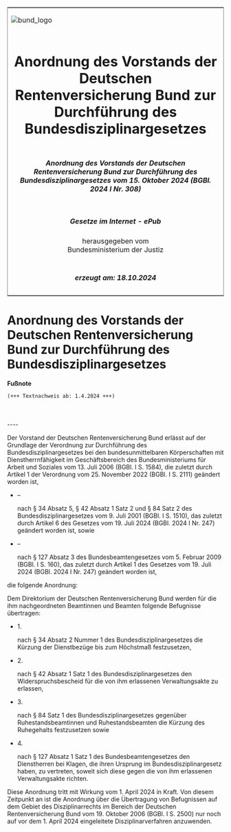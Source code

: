 <span id="DECKBLATT.html"></span>

<table border="0" frame="border" width="100%">

<tr valign="top">

<td align="left">

![bund\_logo](BfJ_2021_Web_de_de.gif)

</td>

<td align="right">

 

</td>

</tr>

<tr align="center" valign="middle">

<td colspan="2">

# Anordnung des Vorstands der Deutschen Rentenversicherung Bund zur Durchführung des Bundesdisziplinargesetzes

</td>

</tr>

<tr align="center" valign="middle">

<td colspan="2">

##### Anordnung des Vorstands der Deutschen Rentenversicherung Bund zur Durchführung des Bundesdisziplinargesetzes vom 15. Oktober 2024 (BGBl. 2024 I Nr. 308)

</td>

</tr>

<tr align="center" valign="middle">

<td colspan="2">

  
  

##### Gesetze im Internet - ePub  
  
herausgegeben vom  
Bundesministerium der Justiz

</td>

</tr>

<tr align="center" valign="bottom">

<td colspan="2">

  
  

##### erzeugt am: 18.10.2024

</td>

</tr>

</table>

<span id="BJNR1340A0024.html"></span>

# Anordnung des Vorstands der Deutschen Rentenversicherung Bund zur Durchführung des Bundesdisziplinargesetzes

<div>

  
**Fußnote**

<div class="jnhtml">

<div>

<div class="jurAbsatz">

  

``` 
(+++ Textnachweis ab: 1.4.2024 +++)

 
```

</div>

</div>

</div>

</div>

<span id="BJNR1340A0024BJNE000100000.html"></span>

###   
\----

<div>

<div class="jnhtml">

<div>

<div class="jurAbsatz">

Der Vorstand der Deutschen Rentenversicherung Bund erlässt auf der
Grundlage der Verordnung zur Durchführung des Bundesdisziplinargesetzes
bei den bundesunmittelbaren Körperschaften mit Dienstherrnfähigkeit im
Geschäftsbereich des Bundesministeriums für Arbeit und Soziales vom 13.
Juli 2006 (BGBl. I S. 1584), die zuletzt durch Artikel 1 der Verordnung
vom 25. November 2022 (BGBl. I S. 2111) geändert worden ist,

  - –
    
    <div>
    
    nach § 34 Absatz 5, § 42 Absatz 1 Satz 2 und § 84 Satz 2 des
    Bundesdisziplinargesetzes vom 9. Juli 2001 (BGBl. I S. 1510), das
    zuletzt durch Artikel 6 des Gesetzes vom 19. Juli 2024 (BGBl. 2024 I
    Nr. 247) geändert worden ist, sowie
    
    </div>

  - –
    
    <div>
    
    nach § 127 Absatz 3 des Bundesbeamtengesetzes vom 5. Februar 2009
    (BGBl. I S. 160), das zuletzt durch Artikel 1 des Gesetzes vom 19.
    Juli 2024 (BGBl. 2024 I Nr. 247) geändert worden ist,
    
    </div>

die folgende Anordnung:

</div>

<div class="jurAbsatz">

Dem Direktorium der Deutschen Rentenversicherung Bund werden für die ihm
nachgeordneten Beamtinnen und Beamten folgende Befugnisse übertragen:

  - 1\.
    
    <div>
    
    nach § 34 Absatz 2 Nummer 1 des Bundesdisziplinargesetzes die
    Kürzung der Dienstbezüge bis zum Höchstmaß festzusetzen,
    
    </div>

  - 2\.
    
    <div>
    
    nach § 42 Absatz 1 Satz 1 des Bundesdisziplinargesetzes den
    Widerspruchsbescheid für die von ihm erlassenen Verwaltungsakte zu
    erlassen,
    
    </div>

  - 3\.
    
    <div>
    
    nach § 84 Satz 1 des Bundesdisziplinargesetzes gegenüber
    Ruhestandsbeamtinnen und Ruhestandsbeamten die Kürzung des
    Ruhegehalts festzusetzen sowie
    
    </div>

  - 4\.
    
    <div>
    
    nach § 127 Absatz 1 Satz 1 des Bundesbeamtengesetzes den
    Dienstherren bei Klagen, die ihren Ursprung im
    Bundesdisziplinargesetz haben, zu vertreten, soweit sich diese gegen
    die von ihm erlassenen Verwaltungsakte richten.
    
    </div>

</div>

<div class="jurAbsatz">

Diese Anordnung tritt mit Wirkung vom 1. April 2024 in Kraft. Von diesem
Zeitpunkt an ist die Anordnung über die Übertragung von Befugnissen auf
dem Gebiet des Disziplinarrechts im Bereich der Deutschen
Rentenversicherung Bund vom 19. Oktober 2006 (BGBl. I S. 2500) nur noch
auf vor dem 1. April 2024 eingeleitete Disziplinarverfahren anzuwenden.

</div>

</div>

</div>

</div>
